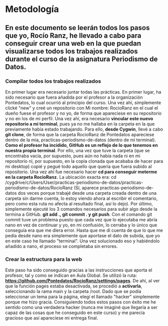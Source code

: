 # Metodología

## En este documento se leerán todos los pasos que yo, Rocío Ranz, he llevado a cabo para conseguir crear una web en la que puedan visualizarse todos los trabajos realizados durante el curso de la asignatura Periodismo de Datos. 

### Compilar todos los trabajos realizados

En primer lugar era necesario juntar todas las prácticas. En primer lugar, ha sido necesario que fuera añadida por el profesor a la organización Pontedatos, lo cual ocurrió al principio del curso. Una vez ahí, simplemente clické "new" y creé un repositorio con Mi nombre: RocioRanz en el cual el dueño fuese el profesor y no yo, de forma que apareciese en su repositorio y no en los de mi perfil. Una vez ahí, era necesario **vincular este nuevo repositorio a mi terminal**, pues ya no me hallaba en la carpeta en la que previamente había estado trabajando. Para ello, **desde Cygwin**, llevé a cabo **git clone**, de forma que la carpeta RocioRanz de Pontedatos apareciese dentro de la mia, practicas-periodismo-de-datos (dentro de mi terminal). **Como el profesor ha incidido, GitHub es un reflejo de lo que tenemos en nuestra propia terminal**. Por ello, una vez que tuve la carpeta (que se encontraba vacía, por supuesto, pues aún no había nada ni en mi repositorio ni, por supuesto, en la copia clonada que acababa de hacer para mi desktop) copié y pegué todo aquello que quería que fuera subido al repositorio. Una vez ahí fue necesario hacer **cd para conseguir meterme en la carpeta RocioRanz.** La ubicación exacta era: cd /cygdrive/c/Users/User/practicas-periodismo-de-datos/practicas-periodismo-de-datos/RocioRanz (Sí, aparece practicas-periodismo-de-datos dos veces porque trabajé desde una carpeta creada dentro de una carpeta sin darme cuenta, lo estoy viendo ahora al escribir el comentario, pero como esta ruta no afecta al resultado final, así lo dejo). Por último, simplemente ejecuté los 3 comandos necesarios para subir algo desde la termina a GitHub. **git add ., git commit . y git push**. Con el comando git commit tuve un problema puesto que cada vez que lo ejecutaba me abría nano en vez de continuar y yo, en mi confusión, lo cerraba y lo único que conseguía era que me diera error. Hasta que me di cuenta de que lo que me pedía desde nano era simplemente que aportase el dato de subida, que yo en este caso he llamado "terminal". Una vez solucionado eso y habiéndolo añadido a nano, el proceso se completaba sin errores.

### Crear la estructura para la web

Este paso ha sido conseguido gracias a las instrucciones que aporta el profesor, tal y como se indican en Aula Global. Se utilizó la ruta: **https://github.com/Pontedatos/RocioRanz/settings/pages**. De ahí, al ver que la función pages estaba desactivada, se procedió a **activarla**, seleccionando la rama main y la carpeta /root. Dado que se podía seleccionar un tema para la página, elegí el llamado "hacker" simplemente porque me hizo gracia. Consiguiendo todos estos pasos con éxito me he sentido como una verdadera hacker (nunca me imaginé que llegaría a ser capaz de las cosas que he conseguido en este curso) y me parecía gracioso que así apareciese mi entrega final. 
